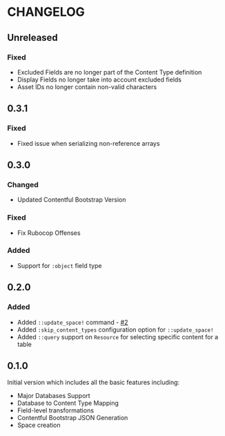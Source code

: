 # CHANGELOG

## Unreleased

### Fixed
* Excluded Fields are no longer part of the Content Type definition
* Display Fields no longer take into account excluded fields
* Asset IDs no longer contain non-valid characters

## 0.3.1

### Fixed
* Fixed issue when serializing non-reference arrays

## 0.3.0

### Changed
* Updated Contentful Bootstrap Version

### Fixed
* Fix Rubocop Offenses

### Added
* Support for `:object` field type

## 0.2.0

### Added
* Added `::update_space!` command - [#2](https://github.com/contentful/contentful-database-importer.rb/issues/2)
* Added `:skip_content_types` configuration option for `::update_space!`
* Added `::query` support on `Resource` for selecting specific content for a table

## 0.1.0

Initial version which includes all the basic features including:

* Major Databases Support
* Database to Content Type Mapping
* Field-level transformations
* Contentful Bootstrap JSON Generation
* Space creation
